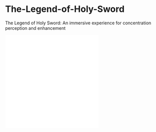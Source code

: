 # The-Legend-of-Holy-Sword
The Legend of Holy Sword: An immersive experience for concentration perception and enhancement

![Explanatory poster for contest judges](posters/IVRC_LEAP/A0_vertical_IVRC_LEAP_for_judges.pdf)
![Explanatory poster for general visitors](posters/IVRC_LEAP/A0_vertical_IVRC_LEAP_for_users.pdf)